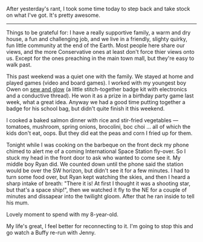<!--
.. title: Bright Stars
.. slug: bright-stars
.. date: 2019-09-08 22:16:05 UTC+10:00
.. tags: family, children, space, gratitude
.. category: life
.. link:
.. description: Bright stars in my life
.. type: text
-->

After yesterday's rant, I took some time today to step back and take stock on
what I've got. It's pretty awesome.

<!-- TEASER_END -->
----

Things to be grateful for: I have a really supportive family, a warm and dry
house, a fun and challenging job, and we live in a friendly, slighty quirky, fun
little community at the end of the Earth.  Most people here share our views, and
the more Conservative ones at least don't force thier views onto us.  Except for
the ones preaching in the main town mall, but they're easy to walk past.

This past weekend was a quiet one with the family.  We stayed at home and played
games (video and board games).  I worked with my youngest boy Owen on [sew and
glow](https://www.techwillsaveus.com/shop/sew-and-glow/) (a little
stitch-together badge kit with electronics and a conductive thread).  He won it
as a prize in a birthday party game last week, what a great idea.  Anyway we had
a good time putting together a badge for his school bag, but didn't quite finish
it this weekend.

I cooked a baked salmon dinner with rice and stir-fried vegetables &mdash;
tomatoes, mushroom, spring onions, brocolini, boc choi &hellip; all of which the
kids don't eat, oops.  But they did eat the peas and corn I fried up for them.

Tonight while I was cooking on the barbeque on the front deck my phone chimed to
alert me of a coming International Space Station fly-over.  So I stuck my head
in the front door to ask who wanted to come see it.  My middle boy Ryan did.  We
counted down until the phone said the station would be over the SW horizon, but
didn't see it for a few minutes.  I had to turn some food over, but Ryan kept
watching the skies, and then I heard a sharp intake of breath: "There it is! At
first I thought it was a shooting star, but that's a space ship!", then we
watched it fly to the NE for a couple of minutes and dissapear into the twilight
gloom. After that he ran inside to tell his mum.

Lovely moment to spend with my 8-year-old.

My life's great, I feel better for reconnecting to it.  I'm going to stop this
and go watch a Buffy re-run with Jenny.